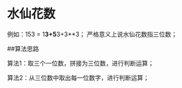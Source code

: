 # 水仙花数
例如：153 = 1**3+5**3+3**3；
严格意义上说水仙花数指三位数；

##算法思路

算法1：取三个一位数，拼接为三位数，进行判断运算；

算法2：从三位数中取出每一位数字，进行判断运算；
